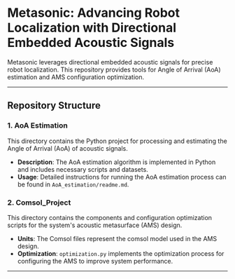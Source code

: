 # Metasonic: Advancing Robot Localization with Directional Embedded Acoustic Signals

Metasonic leverages directional embedded acoustic signals for precise robot localization. This repository provides tools for Angle of Arrival (AoA) estimation and AMS configuration optimization.

---

## Repository Structure

### 1. AoA Estimation
This directory contains the Python project for processing and estimating the Angle of Arrival (AoA) of acoustic signals.

- **Description**: The AoA estimation algorithm is implemented in Python and includes necessary scripts and datasets.
- **Usage**: Detailed instructions for running the AoA estimation process can be found in `AoA_estimation/readme.md`.

### 2. Comsol_Project
This directory contains the components and configuration optimization scripts for the system's acoustic metasurface (AMS) design.

- **Units**: The Comsol files represent the comsol model used in the AMS design.
- **Optimization**: `optimization.py` implements the optimization process for configuring the AMS to improve system performance.

---
